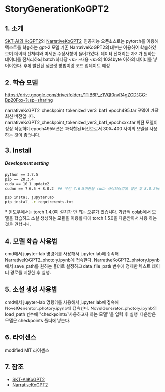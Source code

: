 # StoryGenerationKoGPT2

## 1. 소개

[SKT-AI의 KoGPT2](https://github.com/SKT-AI/KoGPT2)와 [NarrativeKoGPT2](https://github.com/shbictai/narrativeKoGPT2), 인공지능 오픈소스로는 pytorch를 이용해 텍스트를 학습하는 gpt-2 모델 기존 NarrativeKoGPT2의 대부분 이용하여 학습하였으며 데이터 전처리와 미세한 수정사항이 들어가있다. 데이터 전처리는 자기가 원하는 데이터를 전처리하되 batch 하나당 \<s> ~내용 \<s>의 1024byte 이하의 데이터를 넣어야한다. 후에 발전된 샘플링 방법이랑 코드 업데이트 예정

## 2. 학습 모델

https://drive.google.com/drive/folders/1TiB6P_z1VQf0nvR4gZCD3GG-Bp20Fox-?usp=sharing

narrativeKoGPT2_checkpoint_tokenized_ver3_bat1_epoch495.tar 모델이 가장 최신 버전입니다.
narrativeKoGPT2_checkpoint_tokenized_ver3_bat1_epochxxx.tar 버젼 모델이 정상 작동하며 epoch495버젼은 과적합된 버전으로서 300~400 사이의 모델을 사용하는 것이 좋습니다.

## 3. Install

##### Development setting

```sh
python == 3.7.5
pip == 20.2.4
cuda == 10.1 update2
cudnn == 7.6.5 + 8.0.2  ## 우선 7.6.5버젼을 cuda 라이브러리에 넣은 후 8.0.2버젼을 다운받아서 cuda 라이브러리에 넣는다.
```

```sh
pip install jupyterlab
pip install -r requirements.txt

```

**\*** 윈도우에서는 torch 1.4.0이 설치가 안 되는 오류가 있습니다. 가급적 colab에서 모델을 학습하고 소설 생성하는 모듈을 이용할 때에 torch 1.5.0을 다운받아서 사용 하는 것을 권합니다.

## 4. 모델 학습 사용법

cmd에서 jupyter-lab 명령어를 사용해서 jupyter lab에 접속해 NarrativeKoGPT2_photory.ipynb에 접속한다.
NarrativeKoGPT2_photory.ipynb에서 save_path를 원하는 폴더로 설정하고 data_file_path 변수에 정제한 텍스트 데이터 경로를 지정한 후 실행.

## 5. 소설 생성 사용법

cmd에서 jupyter-lab 명령어를 사용해서 jupyter lab에 접속해 NovelGenerator_photory.ipynb에 접속한다.
NovelGenerator_photory.ipynb의 load_path 변수에 "checkpoints/'사용하고자 하는 모델'"을 입력 후 실행.
다운받은 모델은 checkpoints 폴더에 넣는다.

## 6. 라이센스

modified MIT 라이센스

## 7. 참조

- [SKT-AI/KoGPT2](https://github.com/SKT-AI/KoGPT2)
- [NarrativeKoGPT2](https://github.com/shbictai/narrativeKoGPT2)
